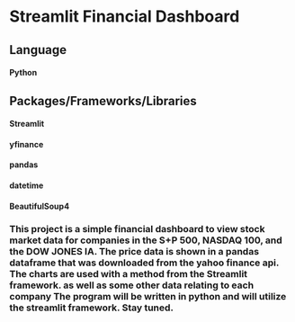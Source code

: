# Streamlit Financial Dashboard

## Language
#### Python
## Packages/Frameworks/Libraries
#### Streamlit
#### yfinance
#### pandas
#### datetime
#### BeautifulSoup4

### This project is a simple financial dashboard to view stock market data for companies in the S+P 500, NASDAQ 100, and the DOW JONES IA. The price data is shown in a pandas dataframe that was downloaded from the yahoo finance api. The charts are used with a method from the Streamlit framework. as well as some other data relating to each company The program will be written in python and will utilize the streamlit framework. Stay tuned.